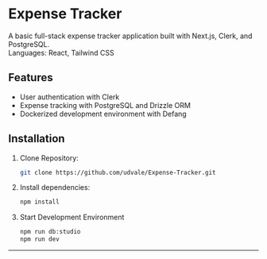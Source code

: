 # Expense Tracker
A basic full-stack expense tracker application built with Next.js, Clerk, and PostgreSQL. <br>
Languages: React, Tailwind CSS 


## Features
- User authentication with Clerk
- Expense tracking with PostgreSQL and Drizzle ORM
- Dockerized development environment with Defang
  
## Installation
1. Clone Repository: 
   ```sh
   git clone https://github.com/udvale/Expense-Tracker.git
2. Install dependencies:
    ```sh
    npm install
3. Start Development Environment
   ```sh
   npm run db:studio
   npm run dev
---
